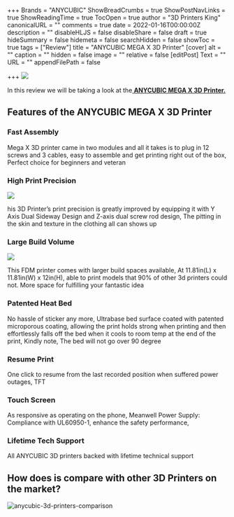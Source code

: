 +++
Brands = "ANYCUBIC"
ShowBreadCrumbs = true
ShowPostNavLinks = true
ShowReadingTime = true
TocOpen = true
author = "3D Printers King"
canonicalURL = ""
comments = true
date = 2022-01-16T00:00:00Z
description = ""
disableHLJS = false
disableShare = false
draft = true
hideSummary = false
hidemeta = false
searchHidden = false
showToc = true
tags = ["Review"]
title = "ANYCUBIC MEGA X 3D Printer"
[cover]
alt = ""
caption = ""
hidden = false
image = ""
relative = false
[editPost]
Text = ""
URL = ""
appendFilePath = false

+++
![](https://m.media-amazon.com/images/I/71ANsX7V6ZS._SX522_.jpg)

In this review we will be taking a look at the[ **ANYCUBIC MEGA X 3D Printer.**](#)

## Features of the ANYCUBIC MEGA X 3D Printer

### Fast Assembly

Mega X 3D printer came in two modules and all it takes is to plug in 12 screws and 3 cables, easy to assemble and get printing right out of the box, Perfect choice for beginners and veteran

### High Print Precision

![](https://m.media-amazon.com/images/I/71T6kyFU-QL._SX342_.jpg)

his 3D Printer’s print precision is greatly improved by equipping it with Y Axis Dual Sideway Design and Z-axis dual screw rod design, The pitting in the skin and texture in the clothing all can shows up

### Large Build Volume

![](https://m.media-amazon.com/images/I/71KibM6d+1L._SX342_.jpg)

This FDM printer comes with larger build spaces available, At 11.81in(L) x 11.81in(W) x 12in(H), able to print models that 90% of other 3d printers could not. More space for fulfilling your fantastic idea

### Patented Heat Bed

No hassle of sticker any more, Ultrabase bed surface coated with patented microporous coating, allowing the print holds strong when printing and then effortlessly falls off the bed when it cools to room temp at the end of the print, Kindly note, The bed will not go over 90 degree

### Resume Print

One click to resume from the last recorded position when suffered power outages, TFT

### Touch Screen

As responsive as operating on the phone, Meanwell Power Supply: Compliance with UL60950-1, enhance the safety performance,

### Lifetime Tech Support

All ANYCUBIC 3D printers backed with lifetime technical support

## How does is compare with other 3D Printers on the market?

![anycubic-3d-printers-comparison](/uploads/anycubic-3d-printers-comparison.png "anycubic-3d-printers-comparison")